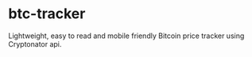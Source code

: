 # btc-tracker

Lightweight, easy to read and mobile friendly Bitcoin price tracker using Cryptonator api.
